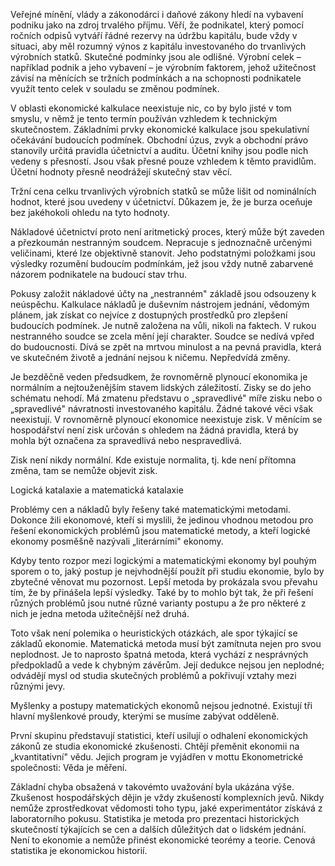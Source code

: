 Veřejné mínění, vlády a zákonodárci i daňové zákony hledí na vybavení podniku jako na zdroj trvalého příjmu. Věří, že podnikatel, který pomocí ročních odpisů vytváří řádné rezervy na údržbu kapitálu, bude vždy v situaci, aby měl rozumný výnos z kapitálu investovaného do trvanlivých výrobních statků. Skutečné podmínky jsou ale odlišné. Výrobní celek – například podnik a jeho vybavení – je výrobním faktorem, jehož užitečnost závisí na měnících se tržních podmínkách a na schopnosti podnikatele využít tento celek v souladu se změnou podmínek.

V oblasti ekonomické kalkulace neexistuje nic, co by bylo jisté v tom smyslu, v němž je tento termín používán vzhledem k technickým skutečnostem. Základními prvky ekonomické kalkulace jsou spekulativní očekávání budoucích podmínek. Obchodní úzus, zvyk a obchodní právo stanovily určitá pravidla účetnictví a auditu. Účetní knihy jsou podle nich vedeny s přesností. Jsou však přesné pouze vzhledem k těmto pravidlům. Účetní hodnoty přesně neodrážejí skutečný stav věcí.

Tržní cena celku trvanlivých výrobních statků se může lišit od nominálních hodnot, které jsou uvedeny v účetnictví. Důkazem je, že je burza oceňuje bez jakéhokoli ohledu na tyto hodnoty.

Nákladové účetnictví proto není aritmetický proces, který může být zaveden a přezkoumán nestranným soudcem. Nepracuje s jednoznačně určenými veličinami, které lze objektivně stanovit. Jeho podstatnými položkami jsou výsledky rozumění budoucím podmínkám, jež jsou vždy nutně zabarvené názorem podnikatele na budoucí stav trhu.

Pokusy založit nákladové účty na „nestranném" základě jsou odsouzeny k neúspěchu. Kalkulace nákladů je duševním nástrojem jednání, vědomým plánem, jak získat co nejvíce z dostupných prostředků pro zlepšení budoucích podmínek. Je nutně založena na vůli, nikoli na faktech. V rukou nestranného soudce se zcela mění její charakter. Soudce se nedívá vpřed do budoucnosti. Dívá se zpět na mrtvou minulost a na pevná pravidla, která ve skutečném životě a jednání nejsou k ničemu. Nepředvídá změny.

Je bezděčně veden předsudkem, že rovnoměrně plynoucí ekonomika je normálním a nejtouženějším stavem lidských záležitostí. Zisky se do jeho schématu nehodí. Má zmatenu představu o „spravedlivé" míře zisku nebo o „spravedlivé" návratnosti investovaného kapitálu. Žádné takové věci však neexistují. V rovnoměrně plynoucí ekonomice neexistuje zisk. V měnícím se hospodářství není zisk určován s ohledem na žádná pravidla, která by mohla být označena za spravedlivá nebo nespravedlivá.

Zisk není nikdy normální. Kde existuje normalita, tj. kde není přítomna změna, tam se nemůže objevit zisk.

Logická katalaxie a matematická katalaxie

Problémy cen a nákladů byly řešeny také matematickými metodami. Dokonce žili ekonomové, kteří si myslili, že jedinou vhodnou metodou pro řešení ekonomických problémů jsou matematické metody, a kteří logické ekonomy posměšně nazývali „literárními" ekonomy.

Kdyby tento rozpor mezi logickými a matematickými ekonomy byl pouhým sporem o to, jaký postup je nejvhodnější použít při studiu ekonomie, bylo by zbytečné věnovat mu pozornost. Lepší metoda by prokázala svou převahu tím, že by přinášela lepší výsledky. Také by to mohlo být tak, že při řešení různých problémů jsou nutné různé varianty postupu a že pro některé z nich je jedna metoda užitečnější než druhá.

Toto však není polemika o heuristických otázkách, ale spor týkající se základů ekonomie. Matematická metoda musí být zamítnuta nejen pro svou neplodnost. Je to naprosto špatná metoda, která vychází z nesprávných předpokladů a vede k chybným závěrům. Její dedukce nejsou jen neplodné; odvádějí mysl od studia skutečných problémů a pokřivují vztahy mezi různými jevy.

Myšlenky a postupy matematických ekonomů nejsou jednotné. Existují tři hlavní myšlenkové proudy, kterými se musíme zabývat odděleně.

První skupinu představují statistici, kteří usilují o odhalení ekonomických zákonů ze studia ekonomické zkušenosti. Chtějí přeměnit ekonomii na „kvantitativní" vědu. Jejich program je vyjádřen v mottu Ekonometrické společnosti: Věda je měření.

Základní chyba obsažená v takovémto uvažování byla ukázána výše. Zkušenost hospodářských dějin je vždy zkušeností komplexních jevů. Nikdy nemůže zprostředkovat vědomosti toho typu, jaké experimentátor získává z laboratorního pokusu. Statistika je metoda pro prezentaci historických skutečností týkajících se cen a dalších důležitých dat o lidském jednání. Není to ekonomie a nemůže přinést ekonomické teorémy a teorie. Cenová statistika je ekonomickou historií.